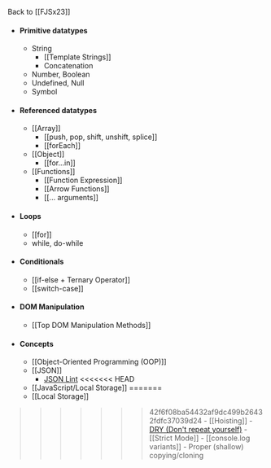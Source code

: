 Back to [[FJSx23]]

- #### Primitive datatypes
	- String
		- [[Template Strings]]
		- Concatenation
	- Number, Boolean
	- Undefined, Null
	- Symbol
- #### Referenced datatypes
	- [[Array]]
		- [[push, pop, shift, unshift, splice]]
		- [[forEach]]
	- [[Object]]
		- [[for...in]]
	- [[Functions]]
		- [[Function Expression]]
		- [[Arrow Functions]]
		- [[... arguments]]
- #### Loops
	- [[for]]
	- while, do-while
- #### Conditionals
	- [[if-else + Ternary Operator]]
	- [[switch-case]]
- #### DOM Manipulation
	- [[Top DOM Manipulation Methods]]
- #### Concepts
	- [[Object-Oriented Programming (OOP)]]
	- [[JSON]]
		- [JSON Lint](https://jsonlint.com)
<<<<<<< HEAD
	- [[JavaScript/Local Storage]]
=======
	- [[Local Storage]]
>>>>>>> 42f6f08ba54432af9dc499b26432fdfc37039d24
	- [[Hoisting]]
	- [DRY (Don't repeat yourself)](DRY.md)
	- [[Strict Mode]]
	- [[console.log variants]]
	- Proper (shallow) copying/cloning